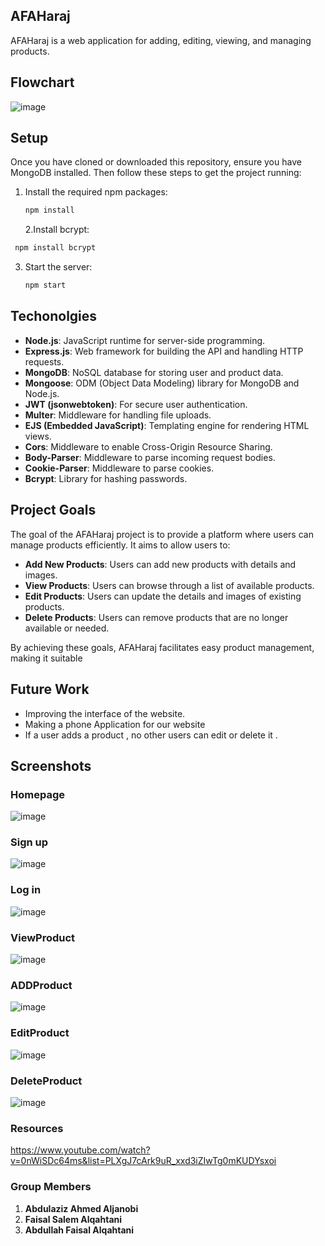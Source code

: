 ## AFAHaraj
AFAHaraj is a web application for adding, editing, viewing, and managing products.
## Flowchart
![image](https://github.com/AbdulazizAhmedAj/AFAHaraj/assets/96697853/49791177-40a9-44e3-b813-69f80ac7a363)

## Setup
Once you have cloned or downloaded this repository, ensure you have MongoDB installed. Then follow these steps to get the project running:
1. Install the required npm packages:
   ```bash
   npm install
    ```
   2.Install bcrypt:
  ```bash
   npm install bcrypt
   ```
3. Start the server:
    ```bash
   npm start

## Techonolgies
- **Node.js**: JavaScript runtime for server-side programming.
- **Express.js**: Web framework for building the API and handling HTTP requests.
- **MongoDB**: NoSQL database for storing user and product data.
- **Mongoose**: ODM (Object Data Modeling) library for MongoDB and Node.js.
- **JWT (jsonwebtoken)**: For secure user authentication.
- **Multer**: Middleware for handling file uploads.
- **EJS (Embedded JavaScript)**: Templating engine for rendering HTML views.
- **Cors**: Middleware to enable Cross-Origin Resource Sharing.
- **Body-Parser**: Middleware to parse incoming request bodies.
- **Cookie-Parser**: Middleware to parse cookies.
- **Bcrypt**: Library for hashing passwords.

## Project Goals
The goal of the AFAHaraj project is to provide a platform where users can manage products efficiently. It aims to allow users to:

- **Add New Products**: Users can add new products with details and images.
- **View Products**: Users can browse through a list of available products.
- **Edit Products**: Users can update the details and images of existing products.
- **Delete Products**: Users can remove products that are no longer available or needed.

By achieving these goals, AFAHaraj facilitates easy product management, making it suitable

## Future Work
-  Improving the interface of the website.
-  Making a phone Application for our website
-  If a user adds a product , no other users can edit or delete it .

## Screenshots
### Homepage
![image](https://github.com/AbdulazizAhmedAj/AFAHaraj/assets/96697853/1f45aa75-3911-4983-84fa-887e52a99e20)
### Sign up
![image](https://github.com/AbdulazizAhmedAj/AFAHaraj/assets/96697853/3623ccc8-0fb8-4c7a-b9e4-b52143decdc9)
### Log in
![image](https://github.com/AbdulazizAhmedAj/AFAHaraj/assets/96697853/beea1549-5154-468b-ad62-3a5431ff00b2)
### ViewProduct
![image](https://github.com/AbdulazizAhmedAj/AFAHaraj/assets/96697853/8f5c3de7-0717-44ba-b801-473a3056a25b)
### ADDProduct
![image](https://github.com/AbdulazizAhmedAj/AFAHaraj/assets/96697853/52a6ff6e-a9fd-415a-bcf9-8db3bbff11b5)
### EditProduct
![image](https://github.com/AbdulazizAhmedAj/AFAHaraj/assets/96697853/8f80ede4-5b01-4f2c-9b5c-be27e997a162)
### DeleteProduct
![image](https://github.com/AbdulazizAhmedAj/AFAHaraj/assets/96697853/2bef9bf7-46ad-4ef4-a3f6-568c3fcfab75)
### Resources
https://www.youtube.com/watch?v=0nWiSDc64ms&list=PLXgJ7cArk9uR_xxd3iZIwTg0mKUDYsxoi
### Group Members
1. **Abdulaziz Ahmed Aljanobi**
2. **Faisal Salem Alqahtani**
3. **Abdullah Faisal Alqahtani**

